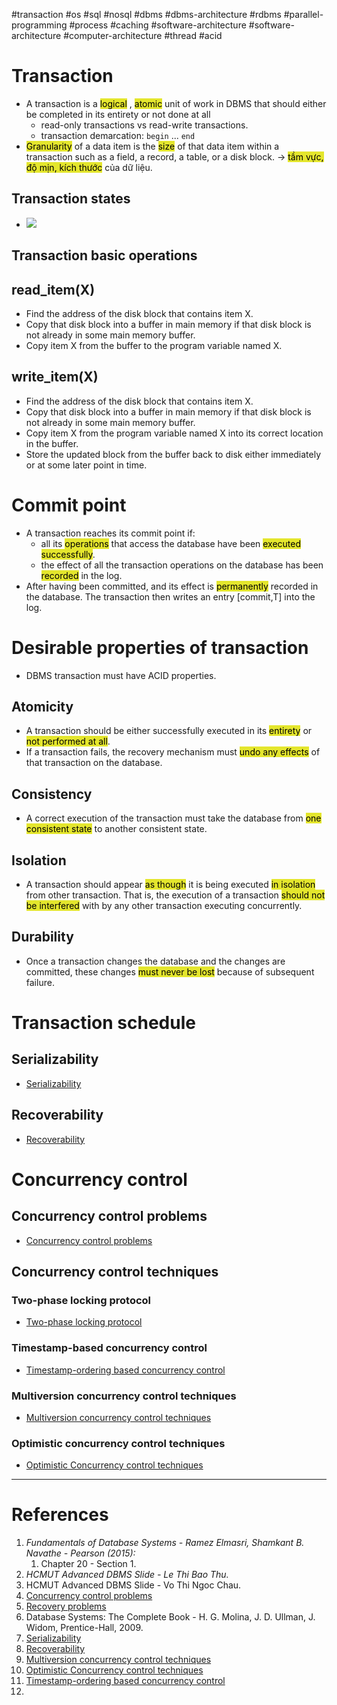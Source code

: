 #transaction #os #sql #nosql #dbms #dbms-architecture #rdbms #parallel-programming #process #caching #software-architecture #software-architecture #computer-architecture  #thread #acid 

# Transaction
- A  transaction is a <mark style="background: #e4e62d;">logical</mark> , <mark style="background: #e4e62d;">atomic</mark> unit of work in DBMS that should either be completed in its entirety or not done at all
	- read-only transactions vs read-write transactions.
	- transaction demarcation: `begin` ... `end`
- <mark style="background: #e4e62d;">Granularity</mark> of a data item is the <mark style="background: #e4e62d;">size</mark> of that data item within a transaction such as a field, a record, a table, or a disk block. $\rightarrow$ <mark style="background: #e4e62d;">tầm vực, độ mịn, kích thước</mark> của dữ liệu.
## Transaction states
- ![](Pasted%20image%2020241208133944.png)
## Transaction basic operations
## read_item(X)
- Find the address of the disk block that contains item X.
- Copy that disk block into a buffer in main memory if that disk block is not already in some main memory buffer.
- Copy item X from the buffer to the program variable named X.
## write_item(X)
- Find the address of the disk block that contains item X.
- Copy that disk block into a buffer in main memory if that disk block is not already in some main memory buffer.
- Copy item X from the program variable named X into its correct location in the buffer.
- Store the updated block from the buffer back to disk either immediately or at some later point in time.
# Commit point
- A transaction reaches its commit point if:
	- all its <mark style="background: #e4e62d;">operations</mark> that access the database have been <mark style="background: #e4e62d;">executed successfully</mark>.
	- the effect of all the transaction operations on the database has been <mark style="background: #e4e62d;">recorded</mark> in the log.
- After having been committed, and its effect is <mark style="background: #e4e62d;">permanently</mark> recorded in the database. The transaction then writes an entry \[commit,T\] into the log.

# Desirable properties of transaction
- DBMS transaction must have ACID properties.
## Atomicity
- A transaction should be either successfully executed in its <mark style="background: #e4e62d;">entirety</mark> or <mark style="background: #e4e62d;">not performed at all</mark>.
- If a transaction fails, the recovery mechanism must <mark style="background: #e4e62d;">undo any effects</mark> of that transaction on the database.
## Consistency
- A correct execution of the transaction must take the database from <mark style="background: #e4e62d;">one consistent state</mark> to another consistent state.
## Isolation
- A transaction should appear <mark style="background: #e4e62d;">as though</mark> it is being executed <mark style="background: #e4e62d;">in isolation</mark> from other transaction. That is, the execution of a transaction <mark style="background: #e4e62d;">should not be interfered</mark> with by any other transaction executing concurrently.
## Durability
- Once a transaction changes the database and the changes are committed, these changes <mark style="background: #e4e62d;">must never be lost</mark> because of subsequent failure.
# Transaction schedule
## Serializability
- [Serializability](Serializability.md)
## Recoverability
- [Recoverability](Recoverability.md)
# Concurrency control
## Concurrency control problems
- [Concurrency control problems](Concurrency%20control%20problems.md)
## Concurrency control techniques
### Two-phase locking protocol
- [Two-phase locking protocol](Two-phase%20locking%20protocol.md)
### Timestamp-based concurrency control
- [Timestamp-ordering based concurrency control](Timestamp-ordering%20based%20concurrency%20control.md)
### Multiversion concurrency control techniques
- [Multiversion concurrency control techniques](Multiversion%20concurrency%20control%20techniques.md)
### Optimistic concurrency control techniques
- [Optimistic Concurrency control techniques](Optimistic%20Concurrency%20control%20techniques.md)

---
# References
1. *Fundamentals of Database Systems - Ramez Elmasri, Shamkant B. Navathe - Pearson (2015):*
	1. Chapter 20 - Section 1.
2. *HCMUT Advanced DBMS Slide - Le Thi Bao Thu.*
3. HCMUT Advanced DBMS Slide - Vo Thi Ngoc Chau.
4. [Concurrency control problems](Concurrency%20control%20problems.md)
5. [Recovery problems](Recovery%20problems.md)
6. Database Systems: The Complete Book - H. G. Molina, J. D. Ullman, J. Widom, Prentice-Hall, 2009.
7. [Serializability](Serializability.md)
8. [Recoverability](Recoverability.md)
9. [Multiversion concurrency control techniques](Multiversion%20concurrency%20control%20techniques.md)
10. [Optimistic Concurrency control techniques](Optimistic%20Concurrency%20control%20techniques.md)
11. [Timestamp-ordering based concurrency control](Timestamp-ordering%20based%20concurrency%20control.md)
12. 
